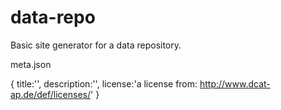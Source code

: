 # data-repo
Basic site generator for a data repository.


meta.json

{
	title:'',
	description:'',
	license:'a license from: http://www.dcat-ap.de/def/licenses/'
}

